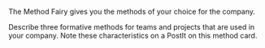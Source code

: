 The Method Fairy gives you the methods of your choice for the company.

Describe three formative methods for teams and projects that are used in your company. Note these characteristics on a PostIt on this method card.

